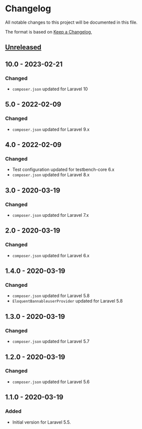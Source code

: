 # Changelog
All notable changes to this project will be documented in this file.

The format is based on [Keep a Changelog](https://keepachangelog.com/en/1.0.0/),

## [Unreleased]

## 10.0 - 2023-02-21
### Changed
- `composer.json` updated for Laravel 10

## 5.0 - 2022-02-09
### Changed
- `composer.json` updated for Laravel 9.x

## 4.0 - 2022-02-09
### Changed
- Test configuration updated for testbench-core 6.x
- `composer.json` updated for Laravel 8.x

## 3.0 - 2020-03-19
### Changed
- `composer.json` updated for Laravel 7.x  

## 2.0 - 2020-03-19
### Changed
- `composer.json` updated for Laravel 6.x  

## 1.4.0 - 2020-03-19
### Changed
- `composer.json` updated for Laravel 5.8  
- `EloquentBannableuserProvider` updated for Laravel 5.8  

## 1.3.0 - 2020-03-19
### Changed
- `composer.json` updated for Laravel 5.7  

## 1.2.0 - 2020-03-19
### Changed
- `composer.json` updated for Laravel 5.6  

## 1.1.0 - 2020-03-19
### Added
- Initial version for Laravel 5.5.

[Unreleased]: https://github.com/gecche/laravel-bannable/compare/v10.0...HEAD
[10.0]: https://github.com/gecche/laravel-bannable/compare/v5.0...v10.0
[5.0]: https://github.com/gecche/laravel-bannable/compare/v4.0...v5.0
[4.0]: https://github.com/gecche/laravel-bannable/compare/v3.0...v4.0
[3.0]: https://github.com/gecche/laravel-bannable/compare/v2.0...v3.0
[2.0]: https://github.com/gecche/laravel-bannable/compare/v1.4.0...v2.0
[1.4.0]: https://github.com/gecche/laravel-bannable/compare/v1.3.0...v1.4.0
[1.3.0]: https://github.com/gecche/laravel-bannable/compare/v1.2.0...v1.3.0
[1.2.0]: https://github.com/gecche/laravel-bannable/compare/v1.1.0...v1.2.0
[1.1.0]: https://github.com/gecche/laravel-bannable/releases/tag/v1.1.0

